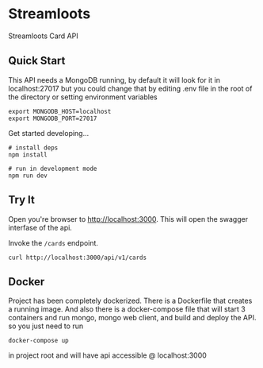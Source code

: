 # Streamloots

Streamloots Card API

## Quick Start

This API needs a MongoDB running, by default it will look for it in localhost:27017 but you could change that by editing .env file in the root of the directory or setting environment variables
```shell
export MONGODB_HOST=localhost
export MONGODB_PORT=27017
```

Get started developing...

```shell
# install deps
npm install

# run in development mode
npm run dev
```

## Try It
Open you're browser to [http://localhost:3000](http://localhost:3000). This will open the swagger interfase of the api.

Invoke the `/cards` endpoint.
```shell
curl http://localhost:3000/api/v1/cards
```

## Docker
Project has been completely dockerized. There is a Dockerfile that creates a running image. And also there is a docker-compose file that will start 3 containers and run mongo, mongo web client, and build and deploy the API. so you just need to run 

```
docker-compose up 
```
in project root and will have api accessible @ localhost:3000 
